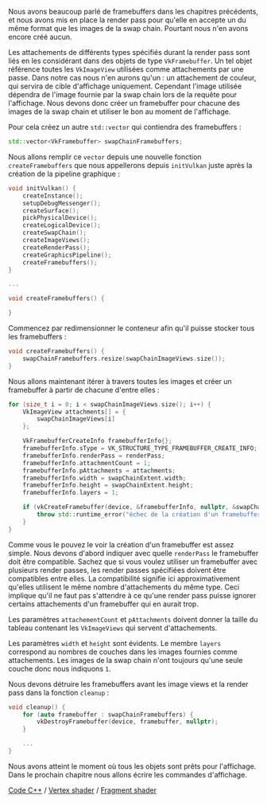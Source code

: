 Nous avons beaucoup parlé de framebuffers dans les chapitres précédents, et nous avons mis en place la render pass
pour qu'elle en accepte un du même format que les images de la swap chain. Pourtant nous n'en avons encore créé aucun.

Les attachements de différents types spécifiés durant la render pass sont liés en les considérant dans des objets de
type `VkFramebuffer`. Un tel objet référence toutes les `VkImageView` utilisées comme attachements par une passe.
Dans notre cas nous n'en aurons qu'un : un attachement de couleur, qui servira de cible d'affichage uniquement.
Cependant l'image utilisée dépendra de l'image fournie par la swap chain lors de la requête pour l'affichage. Nous
devons donc créer un framebuffer pour chacune des images de la swap chain et utiliser le bon au moment de l'affichage.

Pour cela créez un autre `std::vector` qui contiendra des framebuffers :

```c++
std::vector<VkFramebuffer> swapChainFramebuffers;
```

Nous allons remplir ce `vector` depuis une nouvelle fonction `createFramebuffers` que nous appellerons depuis 
`initVulkan` juste après la création de la pipeline graphique :

```c++
void initVulkan() {
    createInstance();
    setupDebugMessenger();
    createSurface();
    pickPhysicalDevice();
    createLogicalDevice();
    createSwapChain();
    createImageViews();
    createRenderPass();
    createGraphicsPipeline();
    createFramebuffers();
}

...

void createFramebuffers() {

}
```

Commencez par redimensionner le conteneur afin qu'il puisse stocker tous les framebuffers :

```c++
void createFramebuffers() {
    swapChainFramebuffers.resize(swapChainImageViews.size());
}
```

Nous allons maintenant itérer à travers toutes les images et créer un framebuffer à partir de chacune d'entre elles :

```c++
for (size_t i = 0; i < swapChainImageViews.size(); i++) {
    VkImageView attachments[] = {
        swapChainImageViews[i]
    };

    VkFramebufferCreateInfo framebufferInfo{};
    framebufferInfo.sType = VK_STRUCTURE_TYPE_FRAMEBUFFER_CREATE_INFO;
    framebufferInfo.renderPass = renderPass;
    framebufferInfo.attachmentCount = 1;
    framebufferInfo.pAttachments = attachments;
    framebufferInfo.width = swapChainExtent.width;
    framebufferInfo.height = swapChainExtent.height;
    framebufferInfo.layers = 1;

    if (vkCreateFramebuffer(device, &framebufferInfo, nullptr, &swapChainFramebuffers[i]) != VK_SUCCESS) {
        throw std::runtime_error("échec de la création d'un framebuffer!");
    }
}
```

Comme vous le pouvez le voir la création d'un framebuffer est assez simple. Nous devons d'abord indiquer avec quelle
`renderPass` le framebuffer doit être compatible. Sachez que si vous voulez utiliser un framebuffer avec plusieurs
render passes, les render passes spécifiées doivent être compatibles entre elles. La compatibilité signifie ici
approximativement qu'elles utilisent le même nombre d'attachements du même type. Ceci implique qu'il ne faut pas
s'attendre à ce qu'une render pass puisse ignorer certains attachements d'un framebuffer qui en aurait trop.

Les paramètres `attachementCount` et `pAttachments` doivent donner la taille du tableau contenant les `VkImageViews`
qui servent d'attachements.

Les paramètres `width` et `height` sont évidents. Le membre `layers` correspond au nombres de couches dans les images
fournies comme attachements. Les images de la swap chain n'ont toujours qu'une seule couche donc nous indiquons `1`.

Nous devons détruire les framebuffers avant les image views et la render pass dans la fonction `cleanup` :

```c++
void cleanup() {
    for (auto framebuffer : swapChainFramebuffers) {
        vkDestroyFramebuffer(device, framebuffer, nullptr);
    }

    ...
}
```

Nous avons atteint le moment où tous les objets sont prêts pour l'affichage. Dans le prochain chapitre nous allons
écrire les commandes d'affichage.

[Code C++](/code/13_framebuffers.cpp) /
[Vertex shader](/code/09_shader_base.vert) /
[Fragment shader](/code/09_shader_base.frag)
